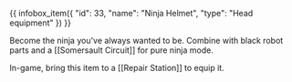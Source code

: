 {{ infobox_item({
	"id": 33,
	"name": "Ninja Helmet",
	"type": "Head equipment"
}) }}

Become the ninja you've always wanted to be. Combine with black robot parts and a [[Somersault Circuit]] for pure ninja mode.

In-game, bring this item to a [[Repair Station]] to equip it.
